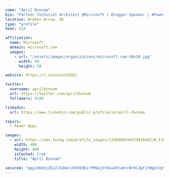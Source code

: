 ```yaml
---
name: "April Dunnam"
bio: "Partner Technical Architect @Microsoft | Blogger-Speaker | #PowerApps, #PowerAutomate, #Office365, #SharePoint | #WIT | #Karaoke Queen"
location: Broken Arrow, OK
type: "profile"
heat: 124

affiliation:
  name: Microsoft
  domain: microsoft.com
  images:
    - url: "/assets/images/organizations/microsoft.com-50x50.jpg"
      width: 50
      height: 50

website: https://t.co/enJuiGEQZc

twitter:
  username: aprildunnam
  url: https://twitter.com/aprildunnam
  followers: 9186

linkedin:
  url: https://www.linkedin.com/public-profile/in/april-dunnam

topics:
  - Power Apps

images:
  - url: https://pbs.twimg.com/profile_images/1326986540329918465/W_IJ6Ih2_400x400.jpg
    width: 400
    height: 400
    isCached: true
    title: "April Dunnam"

secured: "qqyzXKk6jZGjZlEd4m/zBXVE8KirPM8ajSY6nwdXtaO+rB+VCZpFifWgbCVp92Mvq2cFpZgNZRUcfTwRfG6ol2zTraCsKlzNW1jQykVmFs69HT24iUQG5/2MFw15lO7tp7eXKQJpjS/OTk0+4k4Lum/tOEb4AG51siAD3Ht90HeegEajyJSLWE5nv0ojwK1v42aCjZsOTgFJkc6PVL7+3QvQyhq+o+vdn/iHStzu4GjESB9v3J1OVLOYLute6rFMhOPOSUOE96YI7LkHAPnKrGT83Y5GxTqF8hqf85ipptBNSJWfYhYuE3sO1HChzW0EqhHv2GaaV6MS6gwWc4mJvSrJJQ98Kqec3IclDi0ZbAJOE7PtqkfTQxy8xkMX8NcwR6ZWu8CuJ/AFSNdzyAe9TdmqBUE/mcNTJrn5w0jIr84=;h4iXASitaA0f7T6dZXgrBw=="
---
```


